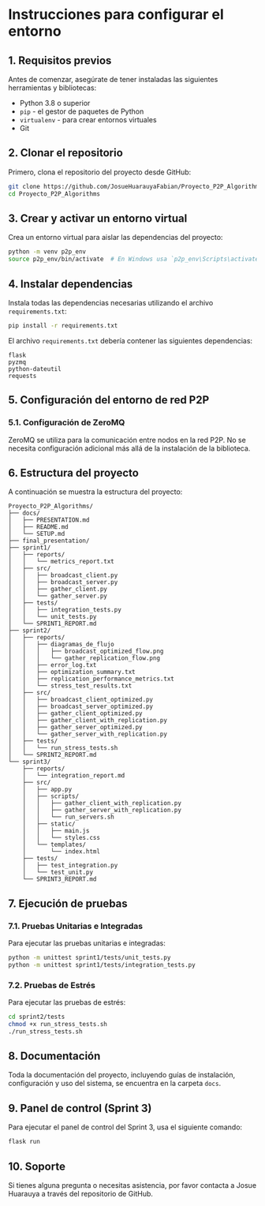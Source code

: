 # Instrucciones para configurar el entorno

## 1. Requisitos previos

Antes de comenzar, asegúrate de tener instaladas las siguientes herramientas y bibliotecas:

- Python 3.8 o superior
- `pip` - el gestor de paquetes de Python
- `virtualenv` - para crear entornos virtuales
- Git

## 2. Clonar el repositorio

Primero, clona el repositorio del proyecto desde GitHub:

```bash
git clone https://github.com/JosueHuarauyaFabian/Proyecto_P2P_Algorithms.git
cd Proyecto_P2P_Algorithms
```

## 3. Crear y activar un entorno virtual

Crea un entorno virtual para aislar las dependencias del proyecto:

```bash
python -m venv p2p_env
source p2p_env/bin/activate  # En Windows usa `p2p_env\Scripts\activate`
```

## 4. Instalar dependencias

Instala todas las dependencias necesarias utilizando el archivo `requirements.txt`:

```bash
pip install -r requirements.txt
```

El archivo `requirements.txt` debería contener las siguientes dependencias:

```plaintext
flask
pyzmq
python-dateutil
requests
```

## 5. Configuración del entorno de red P2P

### 5.1. Configuración de ZeroMQ

ZeroMQ se utiliza para la comunicación entre nodos en la red P2P. No se necesita configuración adicional más allá de la instalación de la biblioteca.

## 6. Estructura del proyecto

A continuación se muestra la estructura del proyecto:

```plaintext
Proyecto_P2P_Algorithms/
├── docs/
│   ├── PRESENTATION.md
│   ├── README.md
│   └── SETUP.md
├── final_presentation/
├── sprint1/
│   ├── reports/
│   │   └── metrics_report.txt
│   ├── src/
│   │   ├── broadcast_client.py
│   │   ├── broadcast_server.py
│   │   ├── gather_client.py
│   │   └── gather_server.py
│   ├── tests/
│   │   ├── integration_tests.py
│   │   └── unit_tests.py
│   └── SPRINT1_REPORT.md
├── sprint2/
│   ├── reports/
│   │   ├── diagramas_de_flujo
│   │   │   ├── broadcast_optimized_flow.png
│   │   │   └── gather_replication_flow.png
│   │   ├── error_log.txt
│   │   ├── optimization_summary.txt
│   │   ├── replication_performance_metrics.txt
│   │   └── stress_test_results.txt
│   ├── src/
│   │   ├── broadcast_client_optimized.py
│   │   ├── broadcast_server_optimized.py
│   │   ├── gather_client_optimized.py
│   │   ├── gather_client_with_replication.py
│   │   ├── gather_server_optimized.py
│   │   └── gather_server_with_replication.py
│   ├── tests/
│   │   └── run_stress_tests.sh
│   └── SPRINT2_REPORT.md
└── sprint3/
    ├── reports/
    │   └── integration_report.md
    ├── src/
    │   ├── app.py
    │   ├── scripts/
    │   │   ├── gather_client_with_replication.py
    │   │   ├── gather_server_with_replication.py
    │   │   └── run_servers.sh
    │   ├── static/
    │   │   ├── main.js
    │   │   └── styles.css
    │   └── templates/
    │       └── index.html
    ├── tests/
    │   ├── test_integration.py
    │   └── test_unit.py
    └── SPRINT3_REPORT.md
```

## 7. Ejecución de pruebas

### 7.1. Pruebas Unitarias e Integradas

Para ejecutar las pruebas unitarias e integradas:

```bash
python -m unittest sprint1/tests/unit_tests.py
python -m unittest sprint1/tests/integration_tests.py
```

### 7.2. Pruebas de Estrés

Para ejecutar las pruebas de estrés:

```bash
cd sprint2/tests
chmod +x run_stress_tests.sh
./run_stress_tests.sh
```

## 8. Documentación

Toda la documentación del proyecto, incluyendo guías de instalación, configuración y uso del sistema, se encuentra en la carpeta `docs`.

## 9. Panel de control (Sprint 3)

Para ejecutar el panel de control del Sprint 3, usa el siguiente comando:

```bash
flask run
```

## 10. Soporte

Si tienes alguna pregunta o necesitas asistencia, por favor contacta a Josue Huarauya a través del repositorio de GitHub.